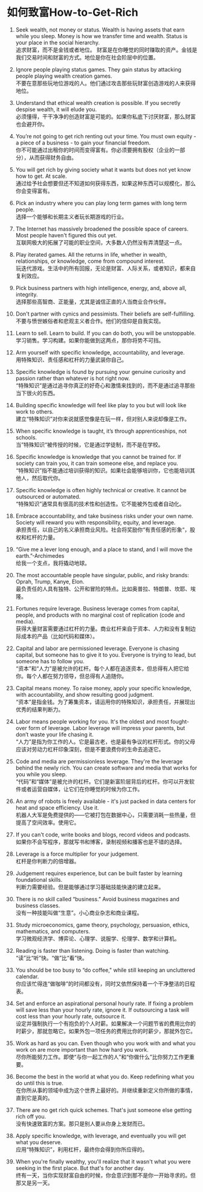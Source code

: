 # 如何致富How-to-Get-Rich

1. Seek wealth, not money or status. Wealth is having assets that earn while you sleep. Money is how we transfer time and wealth. Status is your place in the social hierarchy. \
   追求财富，而不是金钱或者地位。 财富是在你睡觉的同时赚取的资产。金钱是我们交易时间和财富的方式。地位是你在社会阶层中的位置。

2. Ignore people playing status games. They gain status by attacking people playing wealth creation games. \
   不要在意那些玩地位游戏的人。他们通过攻击那些玩财富创造游戏的人来获得地位。

3. Understand that ethical wealth creation is possible. If you secretly despise wealth, it will elude you. \
   必须懂得，干干净净的创造财富是可能的。如果你私底下讨厌财富，那么财富也会避开你。

4. You’re not going to get rich renting out your time. You must own equity - a piece of a business - to gain your financial freedom. \
   你不可能通过出租你的时间而变得富有。你必须要拥有股权（企业的一部分），从而获得财务自由。

5. You will get rich by giving society what it wants but does not yet know how to get. At scale. \
   通过给予社会想要但还不知道如何获得东西，如果这种东西可以规模化，那么你会变得富有。

6. Pick an industry where you can play long term games with long term people. \
   选择一个能够和长期主义者玩长期游戏的行业。

7. The Internet has massively broadened the possible space of careers. Most people haven't figured this out yet. \
   互联网极大的拓展了可能的职业空间，大多数人仍然没有弄清楚这一点。

8. Play iterated games. All the returns in life, whether in wealth, relationships, or knowledge, come from compound interest. \
   玩迭代游戏。生活中的所有回报，无论是财富、人际关系，或者知识，都来自复利效应。

9. Pick business partners with high intelligence, energy, and, above all, integrity. \
   选择那些高智商、正能量，尤其是诚信正直的人当商业合作伙伴。

10. Don't partner with cynics and pessimists. Their beliefs are self-fulfilling. \
    不要与愤世嫉俗者和悲观主义者合作。他们的信仰是自我实现。

11. Learn to sell. Learn to build. If you can do both, you will be unstoppable. \
    学习销售。学习构建。如果你能做到这两点，那你将势不可挡。

12. Arm yourself with specific knowledge, accountability, and leverage. \
    用特殊知识、责任感和杠杆的力量武装你自己。

13. Specific knowledge is found by pursuing your genuine curiosity and passion rather than whatever is hot right now. \
    “特殊知识”是通过追寻你真正的好奇心和激情来找到的，而不是通过追寻那些当下很火的东西。

14. Building specific knowledge will feel like play to you but will look like work to others. \
    建立“特殊知识”对你来说就感觉像是在玩一样，但对别人来说却像是工作。

15. When specific knowledge is taught, it’s through apprenticeships, not schools. \
    当”特殊知识“被传授的时候，它是通过学徒制，而不是在学校。

16. Specific knowledge is knowledge that you cannot be trained for. If society can train you, it can train someone else, and replace you. \
    “特殊知识”指不能通过培训获得的知识。如果社会能够培训你，它也能培训其他人，然后取代你。

17. Specific knowledge is often highly technical or creative. It cannot be outsourced or automated. \
    “特殊知识”通常具有很高的技术性和创造性。它不能被外包或者自动化。

18. Embrace accountability, and take business risks under your own name. Society will reward you with responsibility, equity, and leverage. \
    承担责任，以自己的名义承担商业风险。社会将奖励你“有责任感的形象“，股权和杠杆的力量。

19. “Give me a lever long enough, and a place to stand, and I will move the earth.”-Archimedes \
    给我一个支点，我将撬动地球。

20. The most accountable people have singular, public, and risky brands: Oprah, Trump, Kanye, Elon. \
    最负责任的人具有独特、公开和冒险的特点。比如奥普拉、特朗普、坎耶、埃隆。

21. Fortunes require leverage. Business leverage comes from capital, people, and products with no marginal cost of replication (code and media). \
    获得大量财富需要通过杠杆的力量。商业杠杆来自于资本、人力和没有复制边际成本的产品（比如代码和媒体）。

22. Capital and labor are permissioned leverage. Everyone is chasing capital, but someone has to give it to you. Everyone is trying to lead, but someone has to follow you. \
    “资本”和“人力”是被允许的杠杆。每个人都在追逐资本，但总得有人把它给你。每个人都在努力领导，但总得有人追随你。

23. Capital means money. To raise money, apply your specific knowledge, with accountability, and show resulting good judgment.\
    &#x20;“资本”是指金钱。为了筹集资本，请运用你的特殊知识，承担责任，并展现出优秀的结果判断力。

24. Labor means people working for you. It's the oldest and most fought-over form of leverage. Labor leverage will impress your parents, but don’t waste your life chasing it. \
    “人力”是指为你工作的人。它是最古老，也是最有争议的杠杆形式。你的父母应该对劳动力杠杆印象深刻，但是不要浪费你的生命去追逐它。

25. Code and media are permissionless leverage. They're the leverage behind the newly rich. You can create software and media that works for you while you sleep. \
    “代码”和“媒体”是被允许的杠杆。它们是新富阶层背后的杠杆。你可以开发软件或者运营自媒体，让它们在你睡觉的时候为你工作。

26. An army of robots is freely available - it's just packed in data centers for heat and space efficiency. Use it. \
    机器人大军是免费提供的——它被打包在数据中心，只需要消耗一些热量，但提高了空间效率。使用它。

27. If you can't code, write books and blogs, record videos and podcasts. \
    如果你不会写程序，那就写书和博客，录制视频和播客也是不错的选择。

28. Leverage is a force multiplier for your judgement. \
    杠杆是你判断力的倍增器。

29. Judgement requires experience, but can be built faster by learning foundational skills. \
    判断力需要经验。但是能够通过学习基础技能快速的建立起来。

30. There is no skill called “business.” Avoid business magazines and business classes. \
    没有一种技能叫做“生意”。小心商业杂志和商业课程。

31. Study microeconomics, game theory, psychology, persuasion, ethics, mathematics, and computers. \
    学习微观经济学、博弈论、心理学、说服学、伦理学、数学和计算机。

32. Reading is faster than listening. Doing is faster than watching. \
    “读”比“听”快。“做”比“看”快。

33. You should be too busy to “do coffee," while still keeping an uncluttered calendar. \
    你应该忙得连“做咖啡”的时间都没有，同时又依然保持着一个干净整洁的日程表。

34. Set and enforce an aspirational personal hourly rate. If fixing a problem will save less than your hourly rate, ignore it. If outsourcing a task will cost less than your hourly rate, outsource it. \
    设定并强制执行一个有抱负的个人时薪。如果解决一个问题节省的费用比你的时薪少，那就忽略它。如果外包一项任务的费用比你的时薪少，那就外包它。

35. Work as hard as you can. Even though who you work with and what you work on are more important than how hard you work. \
    尽你所能努力工作。即使“与你一起工作的人”和“你做什么”比你努力工作更重要。

36. Become the best in the world at what you do. Keep redefining what you do until this is true. \
    在你所从事的领域中成为这个世界上最好的。并继续重新定义你所做的事情，直到它是真的。

37. There are no get rich quick schemes. That's just someone else getting rich off you. \
    没有快速致富的方案。那只是别人要从你身上发财而已。

38. Apply specific knowledge, with leverage, and eventually you will get what you deserve. \
    应用“特殊知识”，利用杠杆，最终你会得到你所应得的。

39. When you're finally wealthy, you'll realize that it wasn't what you were seeking in the first place. But that's for another day. \
    终有一天，当你实现财富自由的时候，你会意识到那不是你一开始寻求的。但那又是另一天。

